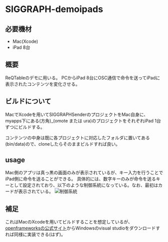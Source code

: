 # SIGGRAPH-demoipads

## 必要機材
- Mac(Xcode)
- iPad 8台

## 概要
ReQTableのデモに用いる。
PCからiPad 8台にOSC通信で命令を送ってiPadに表示されたコンテンツを変化させる。

## ビルドについて
MacでXcodeを用いてSIGGRAPHSenderのプロジェクトをMac自身に、myapps下にある(方角)_(omote または ura)のプロジェクトをそれぞれiPad 1台ずつにビルドする。

コンテンツの中身は既に各プロジェクトに対応したフォルダに置いてある(bin/data)ので、cloneしたらそのままビルドすれば良い。

## usage
Mac側のアプリは真っ黒の画面のみが表示されているが、キー入力を行うことでiPad側に命令を送ることができる。
具体的には、数字キーのみが命令を送るキーとして設定されており、以下のような制御系統になっている。なお、最初はカードが表示されている。
![制御系統](https://user-images.githubusercontent.com/61530989/212664496-5fe4b8d6-93f8-4d73-a1d8-5f0161b2225c.png)

## 補足
これはMacのXcodeを用いてビルドすることを想定しているが、[openframeworksの公式サイト](https://openframeworks.cc/ja/download/)からWindowsのvisual studioをダウンロードすれば同様に実装できる(はず)。
